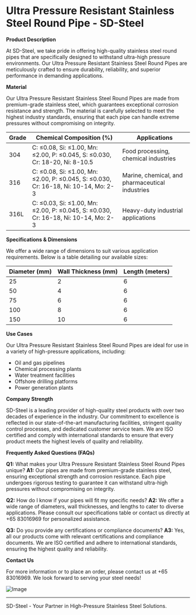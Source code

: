 # Ultra Pressure Resistant Stainless Steel Round Pipe - SD-Steel

**Product Description**

At SD-Steel, we take pride in offering high-quality stainless steel round pipes that are specifically designed to withstand ultra-high pressure environments. Our Ultra Pressure Resistant Stainless Steel Round Pipes are meticulously crafted to ensure durability, reliability, and superior performance in demanding applications.

**Material**

Our Ultra Pressure Resistant Stainless Steel Round Pipes are made from premium-grade stainless steel, which guarantees exceptional corrosion resistance and strength. The material is carefully selected to meet the highest industry standards, ensuring that each pipe can handle extreme pressures without compromising on integrity.

| **Grade** | **Chemical Composition (%)** | **Applications** |
|-----------|------------------------------|------------------|
| 304       | C: ≤0.08, Si: ≤1.00, Mn: ≤2.00, P: ≤0.045, S: ≤0.030, Cr: 18-20, Ni: 8-10.5 | Food processing, chemical industries |
| 316       | C: ≤0.08, Si: ≤1.00, Mn: ≤2.00, P: ≤0.045, S: ≤0.030, Cr: 16-18, Ni: 10-14, Mo: 2-3 | Marine, chemical, and pharmaceutical industries |
| 316L      | C: ≤0.03, Si: ≤1.00, Mn: ≤2.00, P: ≤0.045, S: ≤0.030, Cr: 16-18, Ni: 10-14, Mo: 2-3 | Heavy-duty industrial applications |

**Specifications & Dimensions**

We offer a wide range of dimensions to suit various application requirements. Below is a table detailing our available sizes:

| **Diameter (mm)** | **Wall Thickness (mm)** | **Length (meters)** |
|-------------------|-------------------------|--------------------|
| 25                | 2                       | 6                  |
| 50                | 4                       | 6                  |
| 75                | 6                       | 6                  |
| 100               | 8                       | 6                  |
| 150               | 10                      | 6                  |

**Use Cases**

Our Ultra Pressure Resistant Stainless Steel Round Pipes are ideal for use in a variety of high-pressure applications, including:

- Oil and gas pipelines
- Chemical processing plants
- Water treatment facilities
- Offshore drilling platforms
- Power generation plants

**Company Strength**

SD-Steel is a leading provider of high-quality steel products with over two decades of experience in the industry. Our commitment to excellence is reflected in our state-of-the-art manufacturing facilities, stringent quality control processes, and dedicated customer service team. We are ISO certified and comply with international standards to ensure that every product meets the highest levels of quality and reliability.

**Frequently Asked Questions (FAQs)**

**Q1:** What makes your Ultra Pressure Resistant Stainless Steel Round Pipes unique?
**A1:** Our pipes are made from premium-grade stainless steel, ensuring exceptional strength and corrosion resistance. Each pipe undergoes rigorous testing to guarantee it can withstand ultra-high pressures without compromising on integrity.

**Q2:** How do I know if your pipes will fit my specific needs?
**A2:** We offer a wide range of diameters, wall thicknesses, and lengths to cater to diverse applications. Please consult our specifications table or contact us directly at +65 83016969 for personalized assistance.

**Q3:** Do you provide any certifications or compliance documents?
**A3:** Yes, all our products come with relevant certifications and compliance documents. We are ISO certified and adhere to international standards, ensuring the highest quality and reliability.

**Contact Us**

For more information or to place an order, please contact us at +65 83016969. We look forward to serving your steel needs!

![Image](https://github.com/user-attachments/assets/2567258e-e124-4816-932d-1809bd27ef0b)

---

SD-Steel - Your Partner in High-Pressure Stainless Steel Solutions.
